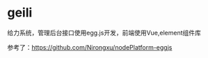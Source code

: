 # geili
给力系统，管理后台接口使用egg.js开发，前端使用Vue,element组件库

参考了：https://github.com/Nirongxu/nodePlatform-eggjs

